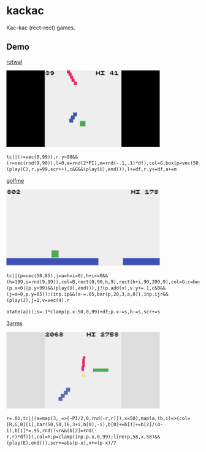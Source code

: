 # kackac

Kac-kac (rect-rect) games.

## Demo

[rotwal](https://abagames.github.io/kackac/index.html?rotwal)

[![rotwal screenshot](docs/rotwal/screenshot.gif)](https://abagames.github.io/kackac/index.html?rotwal)

```
tc||(r=vec(0,99)),r.y>98&&(r=vec(rnd(9,90)),l=0,a=rnd(2*PI),m=rnd(-.1,.1)*df),col=G,box(p=vec(50,70),7,7),p.addAngle(b=p.getAngle(inp.p),15),col=B,bar(p,9,5,b+PI/2),col=R;c=bar(r,l,4,a,0);c&B&&(play(C),r.y=99,scr++),c&G&&(play(U),end()),l+=df,r.y+=df,a+=m
```

[golfme](https://abagames.github.io/kackac/index.html?golfme)

[![golfme screenshot](docs/golfme/screenshot.gif)](https://abagames.github.io/kackac/index.html?golfme)

```
tc||(p=vec(50,85),j=a=h=i=0),h+i<=0&&(h=199,i=rnd(9,99)),col=B,rect(0,90,h,9),rect(h+i,90,200,9),col=G;c=box(p,9,9);(p.x<0||p.y>99)&&(play(U),end()),j?(p.add(v),v.y+=.1,c&B&&(j=a=0,p.y=85)):(inp.ip&&(a-=.05,bar(p,20,3,a,0)),inp.ijr&&(play(J),j=1,v=vec(4).r
```

```
otate(a)));s=.1*clamp(p.x-50,0,99)+df;p.x-=s,h-=s,scr+=s
```

[3arms](https://abagames.github.io/kackac/index.html?3arms)

[![3arms screenshot](docs/3arms/screenshot.gif)](https://abagames.github.io/kackac/index.html?3arms)

```
r=.01;tc||(a=map(3,_=>[-PI/2,0,rnd(-r,r)]),x=50),map(a,(b,i)=>{col=[R,G,B][i],bar(50,50,16,3+i,b[0],-i),b[0]+=b[1]+=b[2]/(4-i),b[1]*=.95,rnd()<r&&(b[2]=rnd(-r,r)*df)}),col=Y;p=clamp(inp.p.x,0,99);line(p,58,x,58)&&(play(E),end()),scr+=abs(p-x),x+=(p-x)/7
```
